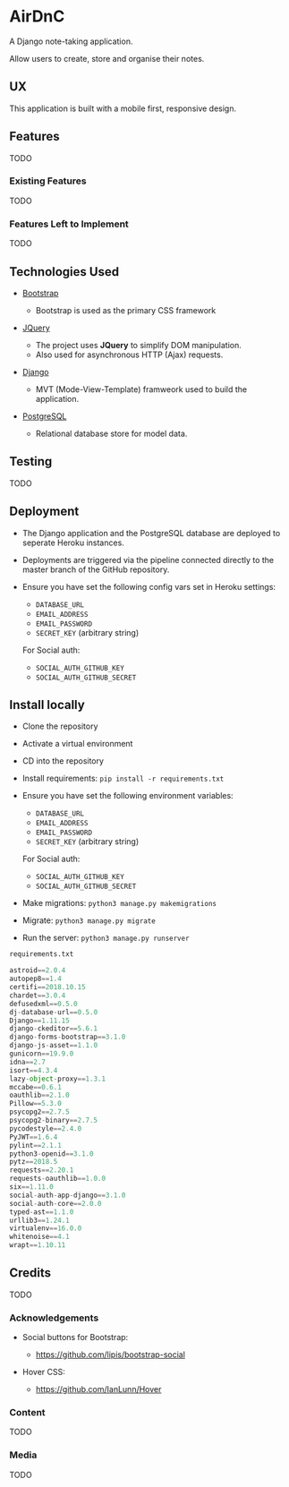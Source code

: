 # AirDnC

A Django note-taking application.

Allow users to create, store and organise their notes.

 
## UX
This application is built with a mobile first, responsive design.

## Features
TODO
### Existing Features
TODO
### Features Left to Implement
TODO
## Technologies Used
- [Bootstrap](https://getbpptstrap.com)
    - Bootstrap is used as the primary CSS framework

- [JQuery](https://jquery.com)
    - The project uses **JQuery** to simplify DOM manipulation.
    - Also used for asynchronous HTTP (Ajax) requests.

- [Django](https://www.djangoproject.com/)
    - MVT (Mode-View-Template) framweork used to build the application. 

- [PostgreSQL](https://www.postgresql.org/)
    - Relational database store for model data.

## Testing

TODO

## Deployment
- The Django application and the PostgreSQL database are deployed to seperate Heroku instances.

- Deployments are triggered via the pipeline connected directly to the master branch of the GitHub repository.

- Ensure you have set the following config vars set in Heroku settings:
    - `DATABASE_URL`
    - `EMAIL_ADDRESS`
    - `EMAIL_PASSWORD`
    - `SECRET_KEY` (arbitrary string)

    For Social auth:
    - `SOCIAL_AUTH_GITHUB_KEY`
    - `SOCIAL_AUTH_GITHUB_SECRET`


## Install locally

- Clone the repository

- Activate a virtual environment

- CD into the repository

- Install requirements: `pip install -r requirements.txt`

- Ensure you have set the following environment variables:
    - `DATABASE_URL`
    - `EMAIL_ADDRESS`
    - `EMAIL_PASSWORD`
    - `SECRET_KEY` (arbitrary string)

    For Social auth:
    - `SOCIAL_AUTH_GITHUB_KEY`
    - `SOCIAL_AUTH_GITHUB_SECRET`

- Make migrations: `python3 manage.py makemigrations`

- Migrate: `python3 manage.py migrate`

- Run the server: `python3 manage.py runserver`

```python
requirements.txt

astroid==2.0.4
autopep8==1.4
certifi==2018.10.15
chardet==3.0.4
defusedxml==0.5.0
dj-database-url==0.5.0
Django==1.11.15
django-ckeditor==5.6.1
django-forms-bootstrap==3.1.0
django-js-asset==1.1.0
gunicorn==19.9.0
idna==2.7
isort==4.3.4
lazy-object-proxy==1.3.1
mccabe==0.6.1
oauthlib==2.1.0
Pillow==5.3.0
psycopg2==2.7.5
psycopg2-binary==2.7.5
pycodestyle==2.4.0
PyJWT==1.6.4
pylint==2.1.1
python3-openid==3.1.0
pytz==2018.5
requests==2.20.1
requests-oauthlib==1.0.0
six==1.11.0
social-auth-app-django==3.1.0
social-auth-core==2.0.0
typed-ast==1.1.0
urllib3==1.24.1
virtualenv==16.0.0
whitenoise==4.1
wrapt==1.10.11

```


## Credits
TODO
### Acknowledgements
- Social buttons for Bootstrap:
   - https://github.com/lipis/bootstrap-social

- Hover CSS:
   - https://github.com/IanLunn/Hover

### Content
TODO
### Media
TODO
